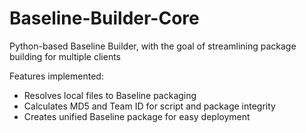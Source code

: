 # Baseline-Builder-Core

Python-based Baseline Builder, with the goal of streamlining package building for multiple clients

Features implemented:
- Resolves local files to Baseline packaging
- Calculates MD5 and Team ID for script and package integrity
- Creates unified Baseline package for easy deployment